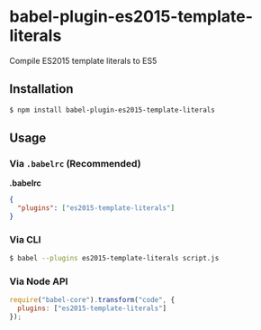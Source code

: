 # babel-plugin-es2015-template-literals

Compile ES2015 template literals to ES5

## Installation

```sh
$ npm install babel-plugin-es2015-template-literals
```

## Usage

### Via `.babelrc` (Recommended)

**.babelrc**

```json
{
  "plugins": ["es2015-template-literals"]
}
```

### Via CLI

```sh
$ babel --plugins es2015-template-literals script.js
```

### Via Node API

```javascript
require("babel-core").transform("code", {
  plugins: ["es2015-template-literals"]
});
```
